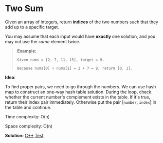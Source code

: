 # Two Sum

Given an array of integers, return **indices** of the two numbers such that they add up to a specific target.

You may assume that each input would have **exactly** one solution, and you may not use the *same* element twice.

> **Example:**
>
> ```
> Given nums = [2, 7, 11, 15], target = 9.
> 
> Because nums[0] + nums[1] = 2 + 7 = 9, return [0, 1].
> ```



**Idea:**

To find proper pairs, we need to go through the numbers. We can use hash map to construct an one-way hash table solution. During the loop, check whether the current number's complement exists in the table. If it's true, return their index pair immediately. Otherwise put the pair [`number`, `index`] in the table and continue.



Time complexity: O(n)

Space complexity: O(n)



**Solution:** [C++](./solution.h)	[Test](./Test.cpp)